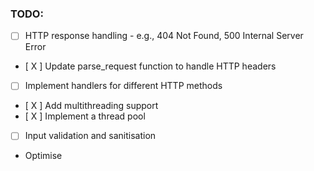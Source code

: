 ### TODO:
- [ ] HTTP response handling - e.g., 404 Not Found, 500 Internal Server Error
- [ X ] Update parse_request function to handle HTTP headers
- [ ] Implement handlers for different HTTP methods
- [ X ] Add multithreading support
- [ X ] Implement a thread pool
- [ ] Input validation and sanitisation

- Optimise

